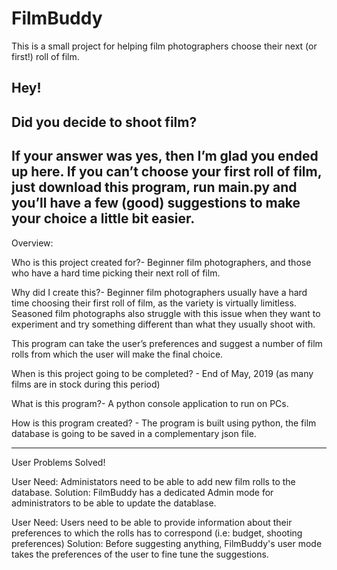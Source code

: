 # FilmBuddy
This is a small project for helping film photographers choose their next (or first!) roll of film.


Hey!
--------------
Did you decide to shoot film?
--------------
If your answer was yes, then I’m glad you ended up here. If you can’t choose your first roll of film, just download this program, run main.py and you’ll have a few (good) suggestions to make your choice a little bit easier.
--------------

Overview:

Who is this project created for?- Beginner film photographers, and those who have a hard time picking their next roll of film.

Why did I create this?- Beginner film photographers usually have a hard time choosing their first roll of film, as the variety is virtually limitless. Seasoned film photographs also struggle with this issue when they want to experiment and try something different than what they usually shoot with.

This program can take the user’s preferences and suggest a number of film rolls from which the user will make the final choice.

When is this project going to be completed? - End of May, 2019 (as many films are in stock during this period)

What is this program?- A python console application to run on PCs.

How is this program created? - The program is built using python, the film database is going to be saved in a complementary json file.

--------------

User Problems Solved!

User Need: Administators need to be able to add new film rolls to the database.
Solution: FilmBuddy has a dedicated Admin mode for administrators to be able to update the datablase.

User Need: Users need to be able to provide information about their preferences to which the rolls has to correspond (i.e: budget, shooting preferences)
Solution: Before suggesting anything, FilmBuddy's user mode takes the preferences of the user to fine tune the suggestions.





